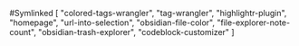 #Symlinked 
[
  "colored-tags-wrangler",
  "tag-wrangler",
  "highlightr-plugin",
  "homepage",
  "url-into-selection",
  "obsidian-file-color",
  "file-explorer-note-count",
  "obsidian-trash-explorer",
  "codeblock-customizer"
]